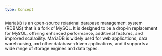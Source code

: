 ```yaml
---
type: Concept
---
```


MariaDB is an open-source relational database management system (RDBMS) that is a fork of MySQL. It is designed to be a drop-in replacement for MySQL, offering enhanced performance, additional features, and improved scalability. MariaDB is widely used for web applications, data warehousing, and other database-driven applications, and it supports a wide range of storage engines and data types.